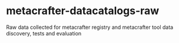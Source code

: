# metacrafter-datacatalogs-raw
Raw data collected for metacrafter registry and metacrafter tool data discovery, tests and evaluation

